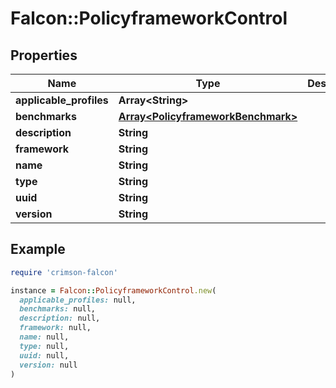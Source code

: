 # Falcon::PolicyframeworkControl

## Properties

| Name | Type | Description | Notes |
| ---- | ---- | ----------- | ----- |
| **applicable_profiles** | **Array&lt;String&gt;** |  | [optional] |
| **benchmarks** | [**Array&lt;PolicyframeworkBenchmark&gt;**](PolicyframeworkBenchmark.md) |  | [optional] |
| **description** | **String** |  | [optional] |
| **framework** | **String** |  | [optional] |
| **name** | **String** |  | [optional] |
| **type** | **String** |  | [optional] |
| **uuid** | **String** |  | [optional] |
| **version** | **String** |  | [optional] |

## Example

```ruby
require 'crimson-falcon'

instance = Falcon::PolicyframeworkControl.new(
  applicable_profiles: null,
  benchmarks: null,
  description: null,
  framework: null,
  name: null,
  type: null,
  uuid: null,
  version: null
)
```

